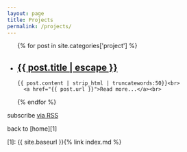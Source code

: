 ```yaml
---
layout: page
title: Projects
permalink: /projects/
---
```


<!-- <strong>Posts</strong> -->

<ul class="post-list">
{% for post in site.categories['project'] %}
  <li>
<!--     <span class="post-meta">{{ post.date | date: "%b %-d, %Y" }}</span>
 -->
    <h2>
      <a class="post-link" href="{{ post.url | relative_url }}">{{ post.title | escape }}</a>
    </h2>

 	{{ post.content | strip_html | truncatewords:50}}<br>
      <a href="{{ post.url }}">Read more...</a><br>
  </li>

{% endfor %}
</ul>

<p class="rss-subscribe">subscribe <a href="{{ "/feed.xml" | relative_url }}">via RSS</a></p>

back to [home][1]

[1]: {{ site.baseurl }}{% link index.md %}